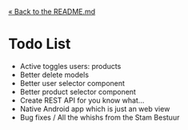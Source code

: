 [&laquo; Back to the README.md](../README.md)

# Todo List
- Active toggles users: products
- Better delete models
- Better user selector component
- Better product selector component
- Create REST API for you know what...
- Native Android app which is just an web view
- Bug fixes / All the whishs from the Stam Bestuur
